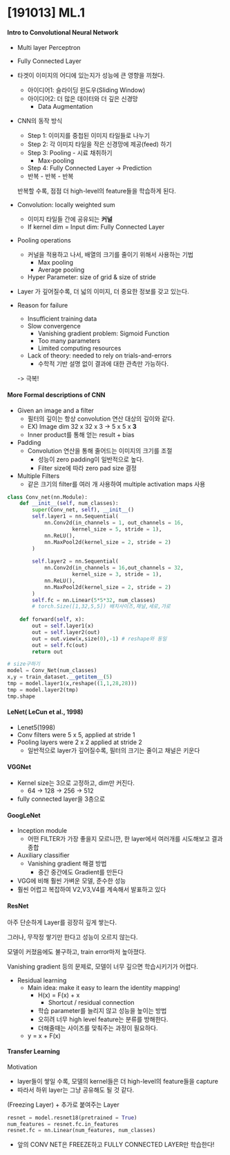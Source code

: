 # [191013] ML.1 

#### Intro to Convolutional Neural Network

- Multi layer Perceptron
- Fully Connected Layer

- 타겟이 이미지의 어디에 있는지가 성능에 큰 영향을 끼쳤다.

  - 아이디어1: 슬라이딩 윈도우(Sliding Window)
  - 아이디어2: 더 많은 데이터와 더 깊은 신경망
    - Data Augmentation

  

- CNN의 동작 방식

  - Step 1: 이미지를 중첩된 이미지 타일들로 나누기 
  - Step 2: 각 이미지 타일을 작은 신경망에 제공(feed) 하기
  - Step 3: Pooling - 시료 채취하기
    - Max-pooling
  - Step 4: Fully Connected Layer -> Prediction
  - 반복 - 반복 - 반복

  반복할 수록, 점점 더 high-level의 feature들을 학습하게 된다.



- Convolution: locally weighted sum

  - 이미지 타일들 간에 공유되는 <b>커널</b>
  - If kernel dim = Input dim: Fully Connected Layer

- Pooling operations

  - 커널을 적용하고 나서, 배열의 크기를 줄이기 위해서 사용하는 기법
    - Max pooling
    - Average pooling
  - Hyper Parameter: size of grid & size of stride

- Layer 가 깊어질수록, 더 넓의 이미지, 더 중요한 정보를 갖고 있는다.

- Reason for failure

  - Insufficient training data
  - Slow convergence
    - Vanishing gradient problem: Sigmoid Function
    - Too many parameters
    - Limited computing resources
  - Lack of theory: needed to rely on trials-and-errors
    - 수학적 기반 설명 없이 결과에 대한 관측만 가능하다.

  -> 극복!



#### More Formal descriptions of CNN

- Given an image and a filter
  - 필터의 깊이는 항상 convolution 연산 대상의 깊이와 같다.
  - EX) Image dim 32 x 32 x 3 -> 5 x 5 x <b>3</b>
  - Inner product를 통해 얻는 result + bias
- Padding
  - Convolution 연산을 통해 줄어드는 이미지의 크기를 조절
    - 성능이 zero padding이 일반적으로 높다.
    - Filter size에 따라 zero pad size 결정
- Multiple Filters
  - 같은 크기의 filter를 여러 개 사용하여 multiple activation maps 사용



```PYTHON
class Conv_net(nn.Module):
    def __init__(self, num_classes):
        super(Conv_net, self), __init__()
        self.layer1 = nn.Sequential(
        	nn.Conv2d(in_channels = 1, out_channels = 16,
                     kernel_size = 5, stride = 1),
            nn.ReLU(),
            nn.MaxPool2d(kernel_size = 2, stride = 2)
        )
        
        self.layer2 = nn.Sequential(
        	nn.Conv2d(in_channels = 16,out_channels = 32,
                     kernel_size = 3, stride = 1),
            nn.ReLU(),
            nn.MaxPool2d(kernel_size = 2, stride = 2)
        )
        self.fc = nn.Linear(5*5*32, num_classes)
        # torch.Size([1,32,5,5]) 배치사이즈,채널,세로,가로
        
    def forward(self, x):
        out = self.layer1(x)
        out = self.layer2(out)
        out = out.view(x,size(0),-1) # reshape와 동일
        out = self.fc(out)
        return out

# size구하기
model = Conv_Net(num_classes)
x,y = train_dataset.__getitem__(5)
tmp = model.layer1(x,reshape((1,1,28,28)))
tmp = model.layer2(tmp)
tmp.shape
```



#### LeNet( LeCun et al., 1998)

- Lenet5(1998)
- Conv filters were 5 x 5, applied at stride 1
- Pooling layers were 2 x 2 applied at stride 2
  - 일반적으로 layer가 깊어질수록, 필터의 크기는 줄이고 채널은 키운다



#### VGGNet

- Kernel size는 3으로 고정하고, dim만 커진다.
  - 64 -> 128 -> 256 -> 512
- fully connected layer을 3층으로



#### GoogLeNet

- Inception module
  - 어떤 FILTER가 가장 좋을지 모르니깐, 한 layer에서 여러개를 시도해보고 결과 종합
- Auxiliary classifier
  - Vanishing gradient 해결 방법
    - 중간 중간에도 Gradient를 만든다
- VGG에 비해 훨씬 가벼운 모델, 준수한 성능
- 훨씬 어렵고 복잡하여 V2,V3,V4를 계속해서 발표하고 있다



#### ResNet

아주 단순하게 Layer를 굉장히 깊게 쌓는다.

그러나, 무작정 쌓기만 한다고 성능이 오르지 않는다.

모델이 커졌음에도 불구하고, train error마저 높아졌다.

Vanishing gradient 등의 문제로, 모델이 너무 깊으면 학습시키기가 어렵다.

- Residual learning
  - Main idea: make it easy to learn the identity mapping!
    - H(x) = F(x) + x	
      - Shortcut / residual connection
    - 학습 parameter를 늘리지 않고 성능을 높이는 방법
    - 오히려 너무 high level feature는 분류를 방해한다.
    - 더해줄때는 사이즈를 맞춰주는 과정이 필요하다.
  - y = x + F(x)



#### Transfer Learning

Motivation 

- layer들이 쌓일 수록, 모델의 kernel들은 더 high-level의 feature들을 capture
- 따라서 하위 layer는 그냥 공유해도 될 것 같다.

(Freezing Layer) + 추가로 붙여주는 Layer

```python
resnet = model.resnet18(pretrained = True)
num_features = resnet.fc.in_features
resnet.fc = nn.Linear(num_features, num_classes)
```

- 앞의 CONV NET은 FREEZE하고 FULLY CONNECTED LAYER만 학습한다!










